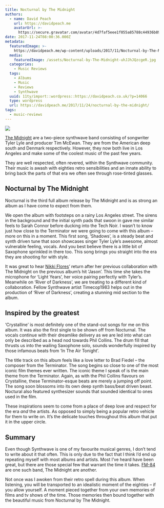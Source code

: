 ```yaml
---
title: Nocturnal by The Midnight
authors:
  - name: David Peach
    url: https://davidpeach.me
    avatarUrl: >-
      https://secure.gravatar.com/avatar/4d7faf5eee1f055a85788c44936b8995eaab6dfb004e7854ec747ccb272e91ee?s=96&d=mm&r=g
date: 2017-11-24T08:00:36.000Z
metadata:
  featuredImage: >-
    https://davidpeach.me/wp-content/uploads/2017/11/Nocturnal-by-The-Midnight.jpg
  media:
    featuredImage: /assets/Nocturnal-by-The-Midnight-uhJJhJQzcgeR.jpg
  categories:
    - Music Reviews
  tags:
    - Albums
    - Music
    - Reviews
    - Synthwave
  uuid: 11ty/import::wordpress::https://davidpeach.co.uk/?p=14066
  type: wordpress
  url: https://davidpeach.me/2017/11/24/nocturnal-by-the-midnight/
tags:
  - music-reviews
---
```

[![](/assets/Nocturnal-by-The-Midnight-768x-MBNfFok3DFW9.jpg)](/assets/Nocturnal-by-The-Midnight-768x-MBNfFok3DFW9.jpg)

[The Midnight](http://www.themidnightofficial.com/) are a two-piece synthwave band consisting of songwriter Tyler Lyle and producer Tim McEwan. They are from the American deep south and Denmark respectively. However, they now both live in Los Angeles and make some of the coolest music of the past few years.

They are well respected, often revered, within the Synthwave community. Their music is awash with eighties retro sensibilities and an innate ability to bring back the parts of that era we often see through rose-tinted glasses.

## Nocturnal by The Midnight

Nocturnal is the third full album release by The Midnight and is as strong an album as I have come to expect from them.

We open the album with footsteps on a rainy Los Angeles street. The sirens in the background and the initial synth pads that swoon in gave me similar feels to Sarah Connor before ducking into the Tech Noir. I wasn’t to know just how close to the Terminator we were going to come with this album – more on this in a moment. This first song, ‘Shadows’, is a steady beat and synth driven tune that soon showcases singer Tyler Lyle’s awesome, almost vulnerable feeling, vocals. And you best believe there is a little bit of Saxophone sprinkled in there too. This song brings you straight into the era they are shooting for with style.

It was great to hear [Nikki Flores](http://www.nikkiflores.com/)’ return after her previous collaboration with The Midnight on the previous album’s hit ‘Jason’. This time she takes the microphone for ‘Light Years’, her voice pairing perfectly with Tyler’s. Meanwhile on ‘River of Darkness’, we are treating to a different kind of collaboration. Fellow Synthwave artist Timecop1983 helps out in the production of ‘River of Darkness’, creating a stunning mid section to the album.

## Inspired by the greatest

‘Crystalline’ is most definitely one of the stand-out songs for me on this album. It was also the first single to be shown off from Nocturnal. The vocals continue with their dreamlike delivery as we are led into what can only be described as a head nod towards Phil Collins. The drum fill that thrusts us into the wailing Saxophone solo, sounds wonderfully inspired by those infamous beats from ‘In The Air Tonight’.

The title track on this album feels like a love letter to Brad Fiedel – the composer from the Terminator. The song begins so close to one of the most iconic film themes ever written. The iconic theme I speak of is the main theme from the Terminator. Again, as with the Phil Collins flavours on Crystalline, these Terminator-esque beats are merely a jumping off point. The song soon blossoms into its own deep synth bass/beat driven beast. Noctural also featured synthesizer sounds that sounded identical to ones used in the film.

These inspirations seem to come from a place of deep love and respect for the era _and_ the artists. As opposed to simply being a popular retro vehicle for them to write on. It’s the delicate touches throughout this album that put it in the upper circle.

## Summary

Even though Synthwave is one of my favourite musical genres, I don’t tend to write about it that often. This is only due to the fact that I think I’d end up repeating myself with most albums and artists. Most I’ve heard have been great, but there are those special few that warrant the time it takes. [FM-84](https://davidpeach.me/2016/09/atlas-by-fm-84/) are one such band, The Midnight are another.

Not once was I awoken from their retro spell during this album. When listening, you will be transported to an idealistic moment of the eighties – if you allow yourself. A moment pieced together from your own memories of films and tv shows of the time. Those memories then bound together with the beautiful music from Nocturnal by The Midnight.